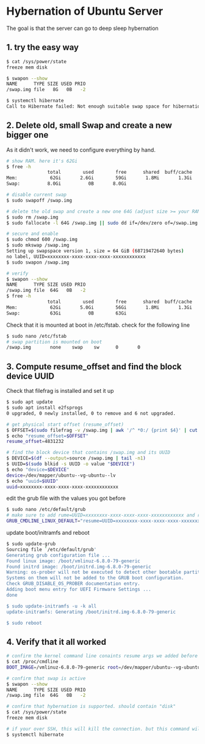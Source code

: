# Hybernation of Ubuntu Server

The goal is that the server can go to deep sleep hybernation

## 1. try the easy way
```bash
$ cat /sys/power/state
freeze mem disk

$ swapon --show
NAME      TYPE SIZE USED PRIO
/swap.img file   8G   0B   -2

$ systemctl hibernate
Call to Hibernate failed: Not enough suitable swap space for hibernation available on compatible block devices and file systems
```

## 2. Delete old, small Swap and create a new bigger one
As it didn't work, we need to configure everything by hand.

```bash
# show RAM. here it's 62Gi
$ free -h
               total        used        free      shared  buff/cache   available
Mem:            62Gi       2.6Gi        59Gi       1.8Mi       1.3Gi        59Gi
Swap:          8.0Gi          0B       8.0Gi

# disable current swap
$ sudo swapoff /swap.img

# delete the old swap and create a new one 64G (adjust size >= your RAM)
$ sudo rm /swap.img
$ sudo fallocate -l 64G /swap.img || sudo dd if=/dev/zero of=/swap.img bs=1M count=$((64*1024))

# secure and enable
$ sudo chmod 600 /swap.img
$ sudo mkswap /swap.img
Setting up swapspace version 1, size = 64 GiB (68719472640 bytes)
no label, UUID=xxxxxxxx-xxxx-xxxx-xxxx-xxxxxxxxxxxx
$ sudo swapon /swap.img

# verify
$ swapon --show
NAME      TYPE SIZE USED PRIO
/swap.img file  64G   0B   -2
$ free -h
               total        used        free      shared  buff/cache   available
Mem:            62Gi       5.0Gi        56Gi       1.8Mi       1.3Gi        57Gi
Swap:           63Gi          0B        63Gi
```
Check that it is mounted at boot in /etc/fstab. check for the following line
```bash
$ sudo nano /etc/fstab
# swap partition is mounted on boot
/swap.img       none    swap    sw      0       0
```

## 3. Compute resume_offset and find the block device UUID
Check that filefrag is installed and set it up
```bash
$ sudo apt update
$ sudo apt install e2fsprogs
0 upgraded, 0 newly installed, 0 to remove and 6 not upgraded.

# get physical start offset (resume_offset)
$ OFFSET=$(sudo filefrag -v /swap.img | awk '/^ *0:/ {print $4}' | cut -d'.' -f1)
$ echo "resume_offset=$OFFSET"
resume_offset=4831232

# find the block device that contains /swap.img and its UUID
$ DEVICE=$(df --output=source /swap.img | tail -n1)
$ UUID=$(sudo blkid -s UUID -o value "$DEVICE")
$ echo "device=$DEVICE"
device=/dev/mapper/ubuntu--vg-ubuntu--lv
$ echo "uuid=$UUID"
uuid=xxxxxxxx-xxxx-xxxx-xxxx-xxxxxxxxxxxx
```
edit the grub file with the values you got before
```bash
$ sudo nano /etc/default/grub
# make sure to add rume=UUID=xxxxxxxx-xxxx-xxxx-xxxx-xxxxxxxxxxxx and resume_offset=4831232
GRUB_CMDLINE_LINUX_DEFAULT="resume=UUID=xxxxxxxx-xxxx-xxxx-xxxx-xxxxxxxxxxxx resume_offeset=4831232"
```
update boot/initramfs and reboot
```bash
$ sudo update-grub
Sourcing file `/etc/default/grub'
Generating grub configuration file ...
Found linux image: /boot/vmlinuz-6.8.0-79-generic
Found initrd image: /boot/initrd.img-6.8.0-79-generic
Warning: os-prober will not be executed to detect other bootable partitions.
Systems on them will not be added to the GRUB boot configuration.
Check GRUB_DISABLE_OS_PROBER documentation entry.
Adding boot menu entry for UEFI Firmware Settings ...
done

$ sudo update-initramfs -u -k all
update-initramfs: Generating /boot/initrd.img-6.8.0-79-generic

$ sudo reboot
```

## 4. Verify that it all worked

```bash
# confirm the kernel command line conaints resume args we added before
$ cat /proc/cmdline
BOOT_IMAGE=/vmlinuz-6.8.0-79-generic root=/dev/mapper/ubuntu--vg-ubuntu--lv ro resume=UUID=xxxxxxxx-xxxx-xxxx-xxxx-xxxxxxxxxxxx resume_offeset=4831232

# confirm that swap is active
$ swapon --show
NAME      TYPE SIZE USED PRIO
/swap.img file  64G   0B   -2

# confirm that hybernation is supported. should contain "disk"
$ cat /sys/power/state
freeze mem disk

# if your over SSH, this will kill the connection. but this command will now put it to hybernation
$ systemctl hibernate
```
